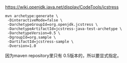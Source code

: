 

https://wiki.openjdk.java.net/display/CodeTools/jcstress 

```
mvn archetype:generate \
 -DinteractiveMode=false \
 -DarchetypeGroupId=org.openjdk.jcstress \
 -DarchetypeArtifactId=jcstress-java-test-archetype \
 -DarchetypeVersion=0.5 \
 -DgroupId=org.sample \
 -DartifactId=jcstress-sample \
 -Dversion=1.0
```

因为maven repository里只有 0.5版本的，所以要显式指定。


